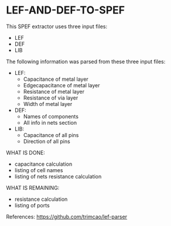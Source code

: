 # LEF-AND-DEF-TO-SPEF

This SPEF extractor uses three input files:
- LEF
- DEF
- LIB

The following information was parsed from these three input files:
- LEF: 
  - Capacitance of metal layer
  - Edgecapacitance of metal layer
  - Resistance of metal layer
  - Resistance of via layer
  - Width of metal layer
- DEF:
  - Names of components
  - All info in nets section
- LIB:
  - Capacitance of all pins
  - Direction of all pins
  
  
  
 WHAT IS DONE: 
  - capacitance calculation
  - listing of cell names
  - listing of nets
  resistance calculation
  
  WHAT IS REMAINING:
  - resistance calculation
  - listing of ports
  
  
  References: https://github.com/trimcao/lef-parser


